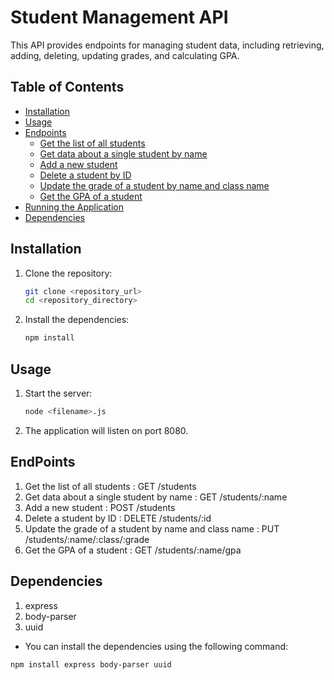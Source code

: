 # Student Management API

This API provides endpoints for managing student data, including retrieving, adding, deleting, updating grades, and calculating GPA.

## Table of Contents

- [Installation](#installation)
- [Usage](#usage)
- [Endpoints](#endpoints)
  - [Get the list of all students](#1-get-the-list-of-all-students)
  - [Get data about a single student by name](#2-get-data-about-a-single-student-by-name)
  - [Add a new student](#3-add-a-new-student)
  - [Delete a student by ID](#4-delete-a-student-by-id)
  - [Update the grade of a student by name and class name](#5-update-the-grade-of-a-student-by-name-and-class-name)
  - [Get the GPA of a student](#6-get-the-gpa-of-a-student)
- [Running the Application](#running-the-application)
- [Dependencies](#dependencies)

## Installation
1. Clone the repository:
   ```sh
   git clone <repository_url>
   cd <repository_directory>
2. Install the dependencies:
   ```sh
   npm install
## Usage
1. Start the server:
    ```sh
    node <filename>.js
3. The application will listen on port 8080.

## EndPoints
1. Get the list of all students : GET /students
2. Get data about a single student by name : GET /students/:name
3. Add a new student : POST /students
4. Delete a student by ID : DELETE /students/:id
5. Update the grade of a student by name and class name : PUT /students/:name/:class/:grade
6. Get the GPA of a student : GET /students/:name/gpa

## Dependencies
1. express
2. body-parser
3. uuid
- You can install the dependencies using the following command:
```sh
npm install express body-parser uuid










